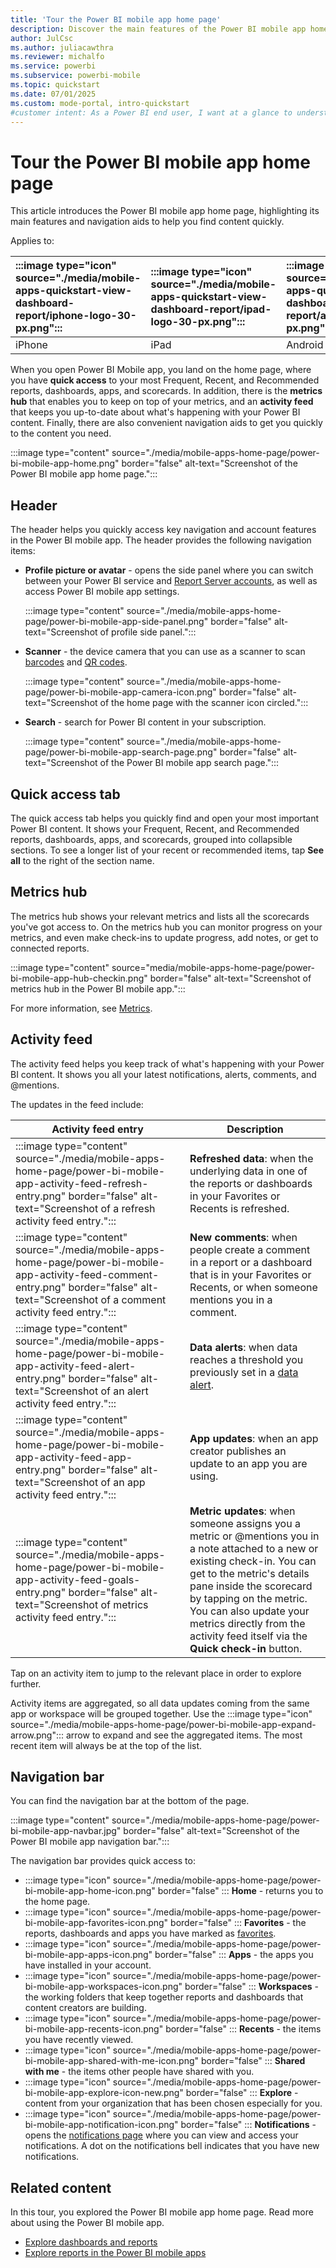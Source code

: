 ```yaml
---
title: 'Tour the Power BI mobile app home page'
description: Discover the main features of the Power BI mobile app home page and learn how to navigate quickly. Start exploring now.
author: JulCsc
ms.author: juliacawthra
ms.reviewer: michalfo
ms.service: powerbi
ms.subservice: powerbi-mobile
ms.topic: quickstart
ms.date: 07/01/2025
ms.custom: mode-portal, intro-quickstart
#customer intent: As a Power BI end user, I want at a glance to understand how to get around the Power BI mobile app.
---
```


# Tour the Power BI mobile app home page

This article introduces the Power BI mobile app home page, highlighting its main features and navigation aids to help you find content quickly.

Applies to:

| :::image type="icon" source="./media/mobile-apps-quickstart-view-dashboard-report/iphone-logo-30-px.png"::: | :::image type="icon" source="./media/mobile-apps-quickstart-view-dashboard-report/ipad-logo-30-px.png"::: | :::image type="icon" source="./media/mobile-apps-quickstart-view-dashboard-report/android-logo-30-px.png"::: |
|:--- |:--- |:--- |
| iPhone | iPad | Android |

When you open Power BI Mobile app, you land on the home page, where you have **quick access** to your most Frequent, Recent, and Recommended reports, dashboards, apps, and scorecards. In addition, there is the **metrics hub** that enables you to keep on top of your metrics, and an **activity feed** that keeps you up-to-date about what's happening with your Power BI content. Finally, there are also convenient navigation aids to get you quickly to the content you need.

:::image type="content" source="./media/mobile-apps-home-page/power-bi-mobile-app-home.png" border="false" alt-text="Screenshot of the Power BI mobile app home page.":::

## Header

The header helps you quickly access key navigation and account features in the Power BI mobile app. The header provides the following navigation items:

- **Profile picture or avatar** - opens the side panel where you can switch between your Power BI service and [Report Server accounts](mobile-app-ssrs-kpis-mobile-on-premises-reports.md), as well as access Power BI mobile app settings.

    :::image type="content" source="./media/mobile-apps-home-page/power-bi-mobile-app-side-panel.png" border="false" alt-text="Screenshot of profile side panel.":::

- **Scanner** - the device camera that you can use as a scanner to scan [barcodes](mobile-apps-scan-barcode.md) and [QR codes](mobile-apps-qr-code.md).

    :::image type="content" source="./media/mobile-apps-home-page/power-bi-mobile-app-camera-icon.png" border="false" alt-text="Screenshot of the home page with the scanner icon circled.":::

- **Search** - search for Power BI content in your subscription.

    :::image type="content" source="./media/mobile-apps-home-page/power-bi-mobile-app-search-page.png" border="false" alt-text="Screenshot of the Power BI mobile app search page.":::

## Quick access tab

The quick access tab helps you quickly find and open your most important Power BI content. It shows your Frequent, Recent, and Recommended reports, dashboards, apps, and scorecards, grouped into collapsible sections. To see a longer list of your recent or recommended items, tap **See all** to the right of the section name.

## Metrics hub

The metrics hub shows your relevant metrics and lists all the scorecards you've got access to. On the metrics hub you can monitor progress on your metrics, and even make check-ins to update progress, add notes, or get to connected reports.

:::image type="content" source="media/mobile-apps-home-page/power-bi-mobile-app-hub-checkin.png" border="false" alt-text="Screenshot of metrics hub in the Power BI mobile app.":::

For more information, see [Metrics](mobile-apps-metrics.md).

## Activity feed

The activity feed helps you keep track of what's happening with your Power BI content. It shows you all your latest notifications, alerts, comments, and @mentions.

The updates in the feed include:

|Activity feed entry |Description  |
|---------|---------|
|:::image type="content" source="./media/mobile-apps-home-page/power-bi-mobile-app-activity-feed-refresh-entry.png" border="false" alt-text="Screenshot of a refresh activity feed entry."::: |**Refreshed data**: when the underlying data in one of the reports or dashboards in your Favorites or Recents is refreshed.         |
|:::image type="content" source="./media/mobile-apps-home-page/power-bi-mobile-app-activity-feed-comment-entry.png" border="false" alt-text="Screenshot of a comment activity feed entry."::: |**New comments**: when people create a comment in a report or a dashboard that is in your Favorites or Recents, or when someone mentions you in a comment.         |
|:::image type="content" source="./media/mobile-apps-home-page/power-bi-mobile-app-activity-feed-alert-entry.png" border="false" alt-text="Screenshot of an alert activity feed entry."::: |**Data alerts**: when data reaches a threshold you previously set in a [data alert](mobile-set-data-alerts-in-the-mobile-apps.md).         |
|:::image type="content" source="./media/mobile-apps-home-page/power-bi-mobile-app-activity-feed-app-entry.png" border="false" alt-text="Screenshot of an app activity feed entry."::: |**App updates**: when an app creator publishes an update to an app you are using.         |
|:::image type="content" source="./media/mobile-apps-home-page/power-bi-mobile-app-activity-feed-goals-entry.png" border="false" alt-text="Screenshot of metrics activity feed entry."::: |**Metric updates**: when someone assigns you a metric or @mentions you in a note attached to a new or existing check-in. You can get to the metric's details pane inside the scorecard by tapping on the metric. You can also update your metrics directly from the activity feed itself via the **Quick check-in** button.         |

Tap on an activity item to jump to the relevant place in order to explore further.

Activity items are aggregated, so all data updates coming from the same app or workspace will be grouped together. Use the :::image type="icon" source="./media/mobile-apps-home-page/power-bi-mobile-app-expand-arrow.png"::: arrow to expand and see the aggregated items. The most recent item will always be at the top of the list.

## Navigation bar

You can find the navigation bar at the bottom of the page.

:::image type="content" source="./media/mobile-apps-home-page/power-bi-mobile-app-navbar.jpg" border="false" alt-text="Screenshot of the Power BI mobile app navigation bar.":::

The navigation bar provides quick access to:

- :::image type="icon" source="./media/mobile-apps-home-page/power-bi-mobile-app-home-icon.png" border="false" ::: **Home** - returns you to the home page.
- :::image type="icon" source="./media/mobile-apps-home-page/power-bi-mobile-app-favorites-icon.png" border="false" ::: **Favorites** - the reports, dashboards and apps you have marked as [favorites](mobile-apps-favorites.md).
- :::image type="icon" source="./media/mobile-apps-home-page/power-bi-mobile-app-apps-icon.png" border="false" ::: **Apps** - the apps you have installed in your account.
- :::image type="icon" source="./media/mobile-apps-home-page/power-bi-mobile-app-workspaces-icon.png" border="false" ::: **Workspaces** - the working folders that keep together reports and dashboards that content creators are building.
- :::image type="icon" source="./media/mobile-apps-home-page/power-bi-mobile-app-recents-icon.png" border="false" ::: **Recents** - the items you have recently viewed.
- :::image type="icon" source="./media/mobile-apps-home-page/power-bi-mobile-app-shared-with-me-icon.png" border="false" ::: **Shared with me** - the items other people have shared with you.
- :::image type="icon" source="./media/mobile-apps-home-page/power-bi-mobile-app-explore-icon-new.png" border="false" ::: **Explore** - content from your organization that has been chosen especially for you.
- :::image type="icon" source="./media/mobile-apps-home-page/power-bi-mobile-app-notification-icon.png" border="false" ::: **Notifications** - opens the [notifications page](mobile-apps-notification-center.md) where you can view and access your notifications. A dot on the notifications bell indicates that you have new notifications.

## Related content

In this tour, you explored the Power BI mobile app home page. Read more about using the Power BI mobile app.

- [Explore dashboards and reports](mobile-apps-quickstart-view-dashboard-report.md)
- [Explore reports in the Power BI mobile apps](mobile-reports-in-the-mobile-apps.md)
